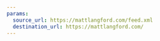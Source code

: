 ```yaml
---
params:
  source_url: https://mattlangford.com/feed.xml
  destination_url: https://mattlangford.com/
---
```

